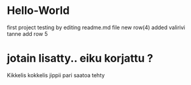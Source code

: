 # Hello-World
first project
testing by editing readme.md file
new row(4) added
valirivi tanne
add row 5

jotain lisatty.. eiku korjattu ?
=======
Kikkelis kokkelis
jippii
pari saatoa tehty
